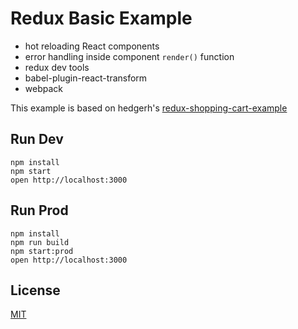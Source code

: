 Redux Basic Example
=====================

* hot reloading React components
* error handling inside component `render()` function
* redux dev tools
* babel-plugin-react-transform
* webpack

This example is based on hedgerh's [redux-shopping-cart-example](https://github.com/rackt/redux/tree/master/examples/shopping-cart)

## Run Dev

```
npm install
npm start
open http://localhost:3000
```

## Run Prod

```
npm install
npm run build
npm start:prod
open http://localhost:3000
```

## License

[MIT](http://isekivacenz.mit-license.org/)